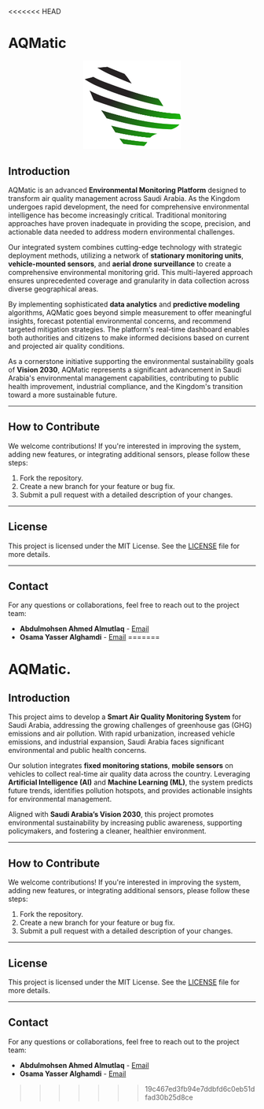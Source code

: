 <<<<<<< HEAD
# AQMatic

<p align="center">
  <picture>
    <source media="(prefers-color-scheme: dark)" srcset="logo/PNG_version_dark.png">
    <source media="(prefers-color-scheme: light)" srcset="logo/PNG_version.png">
    <img alt="AQMatic Logo" src="logo/PNG_version.png" width="200">
  </picture>
</p>

## Introduction

AQMatic is an advanced **Environmental Monitoring Platform** designed to transform air quality management across Saudi Arabia. As the Kingdom undergoes rapid development, the need for comprehensive environmental intelligence has become increasingly critical. Traditional monitoring approaches have proven inadequate in providing the scope, precision, and actionable data needed to address modern environmental challenges.

Our integrated system combines cutting-edge technology with strategic deployment methods, utilizing a network of **stationary monitoring units**, **vehicle-mounted sensors**, and **aerial drone surveillance** to create a comprehensive environmental monitoring grid. This multi-layered approach ensures unprecedented coverage and granularity in data collection across diverse geographical areas.

By implementing sophisticated **data analytics** and **predictive modeling** algorithms, AQMatic goes beyond simple measurement to offer meaningful insights, forecast potential environmental concerns, and recommend targeted mitigation strategies. The platform's real-time dashboard enables both authorities and citizens to make informed decisions based on current and projected air quality conditions.

As a cornerstone initiative supporting the environmental sustainability goals of **Vision 2030**, AQMatic represents a significant advancement in Saudi Arabia's environmental management capabilities, contributing to public health improvement, industrial compliance, and the Kingdom's transition toward a more sustainable future.

---

## How to Contribute

We welcome contributions! If you're interested in improving the system, adding new features, or integrating additional sensors, please follow these steps:

1. Fork the repository.
2. Create a new branch for your feature or bug fix.
3. Submit a pull request with a detailed description of your changes.

---

## License

This project is licensed under the MIT License. See the [LICENSE](LICENSE) file for more details.

---

## Contact

For any questions or collaborations, feel free to reach out to the project team:

- **Abdulmohsen Ahmed Almutlaq** - [Email](mailto:2135011@kau.edu.sa)
- **Osama Yasser Alghamdi** - [Email](mailto:2137555@kau.edu.sa)
=======
# AQMatic.

## Introduction

This project aims to develop a **Smart Air Quality Monitoring System** for Saudi Arabia, addressing the growing challenges of greenhouse gas (GHG) emissions and air pollution. With rapid urbanization, increased vehicle emissions, and industrial expansion, Saudi Arabia faces significant environmental and public health concerns.

Our solution integrates **fixed monitoring stations**, **mobile sensors** on vehicles to collect real-time air quality data across the country. Leveraging **Artificial Intelligence (AI)** and **Machine Learning (ML)**, the system predicts future trends, identifies pollution hotspots, and provides actionable insights for environmental management.

Aligned with **Saudi Arabia’s Vision 2030**, this project promotes environmental sustainability by increasing public awareness, supporting policymakers, and fostering a cleaner, healthier environment.

---

## How to Contribute

We welcome contributions! If you're interested in improving the system, adding new features, or integrating additional sensors, please follow these steps:

1. Fork the repository.
2. Create a new branch for your feature or bug fix.
3. Submit a pull request with a detailed description of your changes.

---

## License

This project is licensed under the MIT License. See the [LICENSE](LICENSE) file for more details.

---

## Contact

For any questions or collaborations, feel free to reach out to the project team:

- **Abdulmohsen Ahmed Almutlaq** - [Email](mailto:2135011@kau.edu.sa)
- **Osama Yasser Alghamdi** - [Email](mailto:2137555@kau.edu.sa)
>>>>>>> 19c467ed3fb94e7ddbfd6c0eb51dfad30b25d8ce
